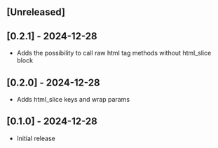 ## [Unreleased]

## [0.2.1] - 2024-12-28

- Adds the possibility to call raw html tag methods without html_slice block

## [0.2.0] - 2024-12-28

- Adds html_slice keys and wrap params

## [0.1.0] - 2024-12-28

- Initial release
